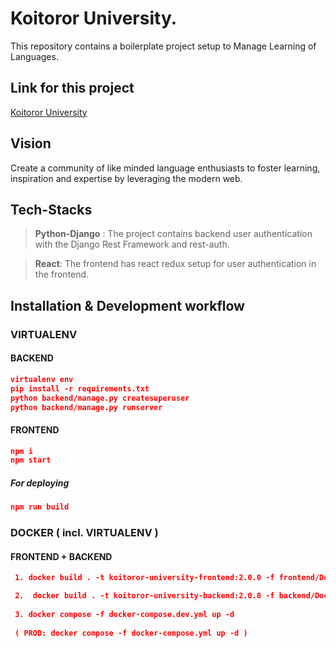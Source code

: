 # Koitoror University. 
This repository contains a boilerplate project setup to Manage Learning of Languages.


## Link for this project
[Koitoror University](http://www.koitororuniversity.ml)


## Vision
Create a community of like minded language enthusiasts to foster learning, inspiration and expertise
by leveraging the modern web.


## Tech-Stacks
> **Python-Django** : The project contains backend user authentication with the Django Rest Framework and rest-auth.

> **React**: The frontend has react redux setup for user authentication in the frontend.

## Installation & Development workflow

### VIRTUALENV

#### BACKEND 
```json
virtualenv env
pip install -r requirements.txt
python backend/manage.py createsuperuser
python backend/manage.py runserver
```
#### FRONTEND
```json
npm i
npm start
```
##### For deploying
```json
npm run build
```

### DOCKER ( incl. VIRTUALENV )

#### FRONTEND + BACKEND
```json
 1. docker build . -t koitoror-university-frontend:2.0.0 -f frontend/Dockerfile.dev

 2.  docker build . -t koitoror-university-backend:2.0.0 -f backend/Dockerfile
 
 3. docker compose -f docker-compose.dev.yml up -d
 
 ( PROD: docker compose -f docker-compose.yml up -d )
```